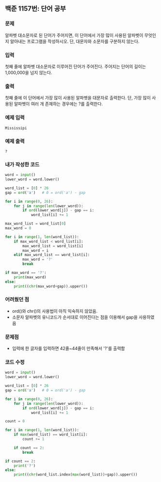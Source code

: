 ## 백준 1157번: 단어 공부
### 문제

알파벳 대소문자로 된 단어가 주어지면, 이 단어에서 가장 많이 사용된 알파벳이 무엇인지 알아내는 프로그램을 작성하시오. 단, 대문자와 소문자를 구분하지 않는다.

### 입력

첫째 줄에 알파벳 대소문자로 이루어진 단어가 주어진다. 주어지는 단어의 길이는 1,000,000을 넘지 않는다.

### 출력

첫째 줄에 이 단어에서 가장 많이 사용된 알파벳을 대문자로 출력한다. 단, 가장 많이 사용된 알파벳이 여러 개 존재하는 경우에는 ?를 출력한다.

### 예제 입력
```
Mississipi
```
### 예제 출력
```
?
```
### 내가 작성한 코드
```python
word = input()
lower_word = word.lower()

word_list = [0] * 26
gap = ord('a')   # 0 = ord('a') - gap

for i in range(0, 26):
    for j in range(len(lower_word)):
        if ord(lower_word[j]) - gap == i:
            word_list[i] += 1

max_word_list = word_list[0]
max_word = 0

for i in range(1, len(word_list)):
    if max_word_list < word_list[i]:
        max_word_list = word_list[i]
        max_word = i
    elif max_word_list == word_list[i]:
        max_word = '?'
        break

if max_word == '?':
    print(max_word)
else:
    print((chr(max_word+gap)).upper())
```

### 어려웠던 점
- ord()와 chr()의 사용법이 아직 익숙하지 않았음.
- 소문자 알파벳의 유니코드가 순서대로 이어진다는 점을 이용해서 gap을 사용하였음

### 문제점
- 입력에 한 글자를 입력하면 42줄~44줄이 만족해서 '?'를 출력함

### 코드 수정
```python
word = input()
lower_word = word.lower()

word_list = [0] * 26
gap = ord('a')   # 0 = ord('a') - gap

for i in range(0, 26):
    for j in range(len(lower_word)):
        if ord(lower_word[j]) - gap == i:
            word_list[i] += 1

count = 0

for i in range(1, len(word_list)):
    if max(word_list) == word_list[i]:
        count += 1

    if count == 2:
        break

if count == 2:
    print('?')
else:
    print((chr(word_list.index(max(word_list))+gap)).upper())
```